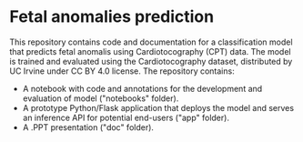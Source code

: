 # Fetal anomalies prediction

This repository contains code and documentation for a classification model that predicts fetal anomalis using Cardiotocography (CPT) data. The model is trained and evaluated using the Cardiotocography dataset, distributed by UC Irvine under CC BY 4.0 license.
The repository contains:
- A notebook with code and annotations for the development and evaluation of model ("notebooks" folder).
- A prototype Python/Flask application that deploys the model and serves an inference API for potential end-users ("app" folder).
- A .PPT presentation ("doc" folder).
